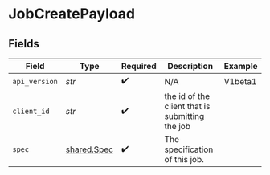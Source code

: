 # JobCreatePayload


## Fields

| Field                                           | Type                                            | Required                                        | Description                                     | Example                                         |
| ----------------------------------------------- | ----------------------------------------------- | ----------------------------------------------- | ----------------------------------------------- | ----------------------------------------------- |
| `api_version`                                   | *str*                                           | :heavy_check_mark:                              | N/A                                             | V1beta1                                         |
| `client_id`                                     | *str*                                           | :heavy_check_mark:                              | the id of the client that is submitting the job |                                                 |
| `spec`                                          | [shared.Spec](../../models/shared/spec.md)      | :heavy_check_mark:                              | The specification of this job.                  |                                                 |